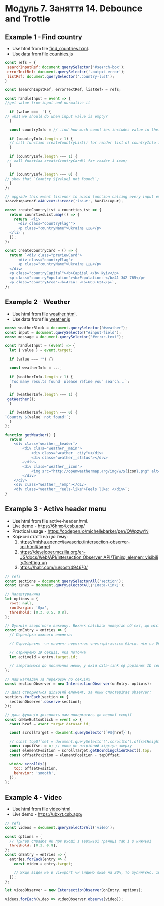 # Модуль 7. Заняття 14. Debounce and Trottle

## Example 1 - Find country

- Use html from file [find_countries.html](./find_countries.html).
- Use data from file [countries.js](./countries.js)

```js
const refs = {
 searchInputRef: document.querySelector('#search-box');
 errorTextRef: document.querySelector('.output-error');
 listRef: document.querySelector('.country-list');
}

const {searchInputRef, errorTextRef, listRef} = refs;

const handleInput = event => {
//get value from input and normalize it

  if (value === '') {
// what we should do when input value is empty?
  }

  const countryInfo = // find how much countries includes value in their names

  if (countryInfo.length > 1) {
  // call function createCountryList() for render list of countryInfo items
  }

  if (countryInfo.length === 1) {
 // call function createCountryCard() for render 1 item;
  }

  if (countryInfo.length === 0) {
// show that `Country ${value} not found!`;
  }
};

// upgrade this event listener to avoid function calling every input event
searchInputRef.addEventListener('input', handleInput);

const createCountryList = counrtiesList => {
  return counrtiesList.map(() => {
    return `<li>
      <div class="countryFlag"">
      <p class="countryName">Ukraine 🇺🇦</p>
  </li>`;
  });
};

const createCountryCard = () => {
  return `<div class="previewCard">
      <div class="countryFlag">
      <p class="countryName">Ukraine 🇺🇦</p>
  </div>
  <p class="countryCapital"><b>Capital </b> Kyiv</p>
  <p class="countryPopulation"><b>Population: </b>41 342 765</p>
  <p class="countryArea"><b>Area: </b>603.628</p>`;
};
```

## Example 2 - Weather

- Use html from file [weather.html](./weather.html).
- Use data from file [weather.js](./weather.js)

```js
const weatherBlock = document.querySelector("#weather");
const input = document.querySelector("#input-field");
const message = document.querySelector("#error-text");

const handleInput = (event) => {
  let { value } = event.target;

  if (value === "") {}

  const weatherInfo = ...;

  if (weatherInfo.length > 1) {
  `Too many results found, please refine your search...`;
  }

  if (weatherInfo.length === 1) {
 getWeather();
  }

  if (weatherInfo.length === 0) {
`Country ${value} not found!`;
  }
};

function getWeather() {
  return `
	<div class="weather__header">
		<div class="weather__main">
			<div class="weather__city"></div>
			<div class="weather__status"></div>
		</div>
		<div class="weather__icon">
			<img src="http://openweathermap.org/img/w/${icon}.png" alt="">
		</div>
	</div>
	<div class="weather__temp"></div>
	<div class="weather__feels-like">Feels like: </div>`;
}
```

## Example 3 - Active header menu

- Use html from file [active-header.html](./menu2.0/menu.html).
- Live demo - https://6hmc4.csb.app/
- Practical usage - https://codepen.io/michellebarker/pen/QWpzwYN
- Корисні статті на цю тему:
  1. https://misha.agency/javascript/intersection-observer-api.html#target
  2. https://developer.mozilla.org/en-US/docs/Web/API/Intersection_Observer_API/Timing_element_visibility#setting_up
  3. https://habr.com/ru/post/494670/

```js
// refs
const sections = document.querySelectorAll('section');
const links = document.querySelectorAll('[data-link]');

// Налаштуванння
let options = {
  root: null,
  rootMargin: '0px',
  threshold: [0.2, 0.5, 0.8],
};

// Функція зворотного виклику. Виклик callback повертає об'єкт, що містить записи про зміни, що відбулися з цільовим елементом:
const onEntry = entries => {
  // Перевірка кожного елемета:

  // Перевіряємо, чи елемент перетинає спостерігається більш, ніж на 50%, якщо так то видаляємо активний клас елемент меню

  // отримуємо ID секції, яка поточна
  let activeId = entry.target.id;

  // звертаємося до посилання меню, у якій data-link еф дорівнює ID секції і додаємо їй активний клас
};

// Наш наглядач за переходом по секціях
const sectionObserver = new IntersectionObserver(onEntry, options);

// Далі створюється цільовий елемент, за яким спостерігає observer:
sections.forEach(section => {
  sectionObserver.observe(section);
});

// дана функція дозволить нам повертатись до певної секції
const onNavButtonClick = event => {
  const href = event.target.dataset.id;

  const scrollTarget = document.querySelector(`#${href}`);

  // const topOffset = document.querySelector('.scrollto').offsetHeight;
  const topOffset = 0; // якщо не потрібний відступ зверху
  const elementPosition = scrollTarget.getBoundingClientRect().top;
  const offsetPosition = elementPosition - topOffset;

  window.scrollBy({
    top: offsetPosition,
    behavior: 'smooth',
  });
};
```

## Example 4 - Video

- Use html from file [video.html](./video/video.js).
- Live demo - https://ubxyt.csb.app/

```js
// refs
const videos = document.querySelectorAll('video');

const options = {
  // Тригер спрацює як при вході з верхньої границі так і з нижньої
  threshold: [0.2, 0.8],
};
const onEntry = entries => {
  entries.forEach(entry => {
    const video = entry.target;

    // Якщо відео не в viewport чи видимо лише на 20%, то зупиняємо, інакше запкскаємо знову
  });
};

let videoObserver = new IntersectionObserver(onEntry, options);

videos.forEach(video => videoObserver.observe(video));
```
